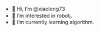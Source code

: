 - 👋 Hi, I’m @xiaolong73
- 👀 I’m interested in robot。
- 🌱 I’m currently learning algorithm.
<!---
xiaolong73/xiaolong73 is a ✨ special ✨ repository because its `README.md` (this file) appears on your GitHub profile.
You can click the Preview link to take a look at your changes.
--->
